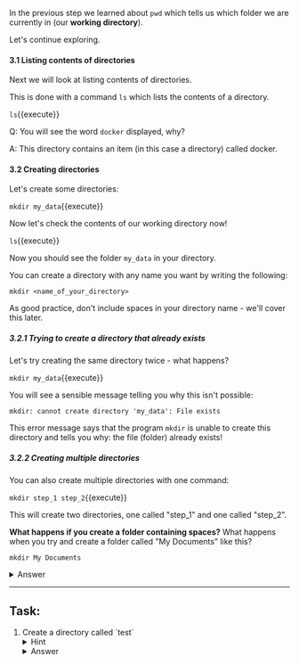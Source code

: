In the previous step we learned about ``pwd`` which tells us
which folder we are currently in (our **working directory**). 

Let's continue exploring.

#### 3.1 Listing contents of directories
Next we will look at listing contents of directories.

This is done with a command `ls` which lists the contents of a directory.

``ls``{{execute}}

Q: You will see the word ``docker`` displayed, why?

A: This directory contains an item (in this case a directory) called docker.

#### 3.2 Creating directories
Let's create some directories:

``mkdir my_data``{{execute}}

Now let's check the contents of our working directory now!

``ls``{{execute}}

Now you should see the folder ``my_data`` in your directory.

You can create a directory with any name you want by writing the following:

``mkdir <name_of_your_directory>``

As good practice, don't include spaces in your directory name - we'll cover 
this later.

##### 3.2.1 Trying to create a directory that already exists

Let's try creating the same directory twice - what happens?

`mkdir my_data`{{execute}}

You will see a sensible message telling you why this isn't possible:

`mkdir: cannot create directory 'my_data': File exists`

This error message says that the program `mkdir` is unable to create this 
directory and tells you why: the file (folder) already exists!

##### 3.2.2 Creating multiple directories

You can also create multiple directories with one command:

``mkdir step_1 step_2``{{execute}}

This will create two directories, one called "step_1" and one called "step_2".

**What happens if you create a folder containing spaces?**
What happens when you try and create a folder called "My Documents" like this?

`mkdir My Documents`

<details>
    <summary>Answer</summary>
       It creates two folders called "Documents" and "My". If you wanted to create 
       a folder called "My Documents" you would have to write a command that 
       `mkdir` would not interpret as two separate folders:
       
``mkdir "My Documents"``
   
   We do this with quotation marks.
</details>

_____
## Task:

<ol>
    <li> 
        Create a directory called `test`
        <details>
            <summary>Hint</summary>
                Remember that `mkdir` can be run with:
                ``mkdir <name_of_your_directory>``
        </details>
        <details>
            <summary>Answer</summary>
                `mkdir test`{{execute}}
        </details>
    </li>
